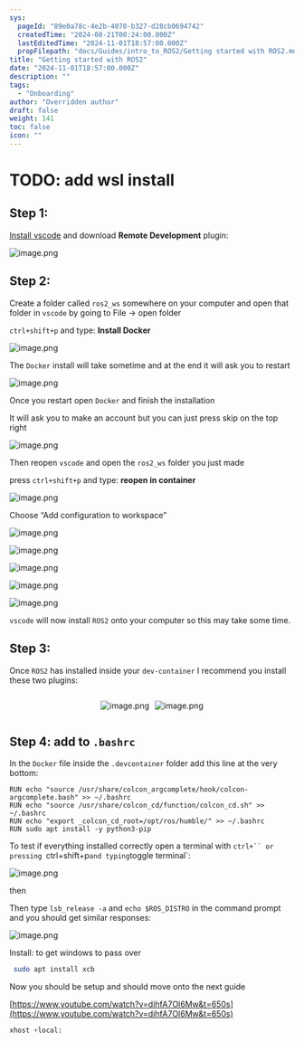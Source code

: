 ```yaml
---
sys:
  pageId: "89e0a78c-4e2b-4070-b327-d28cb0694742"
  createdTime: "2024-08-21T00:24:00.000Z"
  lastEditedTime: "2024-11-01T18:57:00.000Z"
  propFilepath: "docs/Guides/intro_to_ROS2/Getting started with ROS2.md"
title: "Getting started with ROS2"
date: "2024-11-01T18:57:00.000Z"
description: ""
tags:
  - "Onboarding"
author: "Overridden author"
draft: false
weight: 141
toc: false
icon: ""
---
```


# TODO: add wsl install

## Step 1:

[Install vscode](https://code.visualstudio.com/download) and download **Remote Development** plugin:

![image.png](https://prod-files-secure.s3.us-west-2.amazonaws.com/d518164a-d88e-44d1-a4ee-3adb3bd8bce0/efb52993-1881-4a40-b95e-6f020334f022/image.png?X-Amz-Algorithm=AWS4-HMAC-SHA256&X-Amz-Content-Sha256=UNSIGNED-PAYLOAD&X-Amz-Credential=ASIAZI2LB466YOPNJYCZ%2F20250327%2Fus-west-2%2Fs3%2Faws4_request&X-Amz-Date=20250327T003842Z&X-Amz-Expires=3600&X-Amz-Security-Token=IQoJb3JpZ2luX2VjEM%2F%2F%2F%2F%2F%2F%2F%2F%2F%2F%2FwEaCXVzLXdlc3QtMiJHMEUCICpLKU6VoOyP%2BMtZhjNewAytSlFwgKqiTZb5ImM6nXbJAiEA95ZCFyza2BZxZ2rE2531BoQ4ZiZ5sgtJYppIXFtA5jcq%2FwMIOBAAGgw2Mzc0MjMxODM4MDUiDPu6sRDn24wXcZuqnSrcA%2BA7VfotYgjlmLucvl4egF%2BCR14PXIMeXQDHRL%2B%2F2OjeJPNox50LNglFYFeOKapGD6ePTFD06TAyoPA2Hv4jNyfTXrQ3RkayiL2Z341m2nktXljHPD8ICeQAYjbXJwNALnRXgz9ZTUnyKfEnADCCszXGfVqmv9H0mCN%2FNqnIg3AAVXqqD8URKNp2OhC%2Ba3umUHZFDUli%2F1vMFiSGMAUBMKVIx%2Bgo4q0GR4Ld6or3FcIPejz4Y1zpdQ6b5AEzsunyvVs7OP99B40Q7n9KtKtmW7%2B5rtrpuy3AWnERBZ0dMx%2BcUUQ2eDDaxmUWEv5FZze5m%2BdmJi5z5iGRXbN2B5ZqvWwaclL4BS8U1l73dyA%2BbM8%2FXSvzJRGyrN3o0ciMZJM8%2FpjbiQ4XrwnwDvOZaUCJS0UrQyYmSTYD1n%2BZWu5VvOSmQW5iTBrmiomJ08AnpJuE1mUHfBduUDhEkRU%2FXkm1QjZVTzYLdADplZ9Tw1TfI6VCOcvbaVI4%2BslzoT%2FRUUpXvibPhMZ63T3Hzf%2Be7r%2BnbHIvqmp04%2F1LL7tSstnNhnpCvHwdHRTKSZbGMkjbrRxPm9MuWJcK5cd55O6%2FQAAvxYDU1uTcV83soVPw9yNHU9t5vjb3zp1t%2BT7VXzFpMOGMkr8GOqUByKKC60%2Fc7FzVdUuKfP%2FYOwBPjUT1CTI3y5Zbh5SxgMjsvT%2BzkSGR43suDRkeZmFIB5EBvahXQ%2BY7SN18mEBfXXD4XKwTgF9IFmVWbAQMwJ7GudpQtC52ULgVn9gYE5JRKjIyApTRS%2F6vvFOo0faQM%2Fl0x9SXEX0s15SC9un4QU3v0nXIXkcE%2FcdKnbGUDRaB10c6BtssoUf960YoA%2F%2BcIKUXtoTI&X-Amz-Signature=5813f93483dd26ba9e1cced4722dd4e127418e211f36aa60d8d9bf9c09678bbc&X-Amz-SignedHeaders=host&x-id=GetObject)

## Step 2:

Create a folder called `ros2_ws` somewhere on your computer and open that folder in `vscode` by going to File → open folder 

`ctrl+shift+p` and type: **Install Docker**

![image.png](https://prod-files-secure.s3.us-west-2.amazonaws.com/d518164a-d88e-44d1-a4ee-3adb3bd8bce0/2269dc0e-1cd5-47ff-bceb-c04ad9b2eab0/image.png?X-Amz-Algorithm=AWS4-HMAC-SHA256&X-Amz-Content-Sha256=UNSIGNED-PAYLOAD&X-Amz-Credential=ASIAZI2LB466YOPNJYCZ%2F20250327%2Fus-west-2%2Fs3%2Faws4_request&X-Amz-Date=20250327T003842Z&X-Amz-Expires=3600&X-Amz-Security-Token=IQoJb3JpZ2luX2VjEM%2F%2F%2F%2F%2F%2F%2F%2F%2F%2F%2FwEaCXVzLXdlc3QtMiJHMEUCICpLKU6VoOyP%2BMtZhjNewAytSlFwgKqiTZb5ImM6nXbJAiEA95ZCFyza2BZxZ2rE2531BoQ4ZiZ5sgtJYppIXFtA5jcq%2FwMIOBAAGgw2Mzc0MjMxODM4MDUiDPu6sRDn24wXcZuqnSrcA%2BA7VfotYgjlmLucvl4egF%2BCR14PXIMeXQDHRL%2B%2F2OjeJPNox50LNglFYFeOKapGD6ePTFD06TAyoPA2Hv4jNyfTXrQ3RkayiL2Z341m2nktXljHPD8ICeQAYjbXJwNALnRXgz9ZTUnyKfEnADCCszXGfVqmv9H0mCN%2FNqnIg3AAVXqqD8URKNp2OhC%2Ba3umUHZFDUli%2F1vMFiSGMAUBMKVIx%2Bgo4q0GR4Ld6or3FcIPejz4Y1zpdQ6b5AEzsunyvVs7OP99B40Q7n9KtKtmW7%2B5rtrpuy3AWnERBZ0dMx%2BcUUQ2eDDaxmUWEv5FZze5m%2BdmJi5z5iGRXbN2B5ZqvWwaclL4BS8U1l73dyA%2BbM8%2FXSvzJRGyrN3o0ciMZJM8%2FpjbiQ4XrwnwDvOZaUCJS0UrQyYmSTYD1n%2BZWu5VvOSmQW5iTBrmiomJ08AnpJuE1mUHfBduUDhEkRU%2FXkm1QjZVTzYLdADplZ9Tw1TfI6VCOcvbaVI4%2BslzoT%2FRUUpXvibPhMZ63T3Hzf%2Be7r%2BnbHIvqmp04%2F1LL7tSstnNhnpCvHwdHRTKSZbGMkjbrRxPm9MuWJcK5cd55O6%2FQAAvxYDU1uTcV83soVPw9yNHU9t5vjb3zp1t%2BT7VXzFpMOGMkr8GOqUByKKC60%2Fc7FzVdUuKfP%2FYOwBPjUT1CTI3y5Zbh5SxgMjsvT%2BzkSGR43suDRkeZmFIB5EBvahXQ%2BY7SN18mEBfXXD4XKwTgF9IFmVWbAQMwJ7GudpQtC52ULgVn9gYE5JRKjIyApTRS%2F6vvFOo0faQM%2Fl0x9SXEX0s15SC9un4QU3v0nXIXkcE%2FcdKnbGUDRaB10c6BtssoUf960YoA%2F%2BcIKUXtoTI&X-Amz-Signature=149cfa2b46ec3f28cd611be6ed8683e3f0b1f5829d54b11df45f4a1be2a164c6&X-Amz-SignedHeaders=host&x-id=GetObject)

The `Docker` install will take sometime and at the end it will ask you to restart

![image.png](https://prod-files-secure.s3.us-west-2.amazonaws.com/d518164a-d88e-44d1-a4ee-3adb3bd8bce0/ed233f78-be33-4b1f-b89c-9c346c0e961e/image.png?X-Amz-Algorithm=AWS4-HMAC-SHA256&X-Amz-Content-Sha256=UNSIGNED-PAYLOAD&X-Amz-Credential=ASIAZI2LB466YOPNJYCZ%2F20250327%2Fus-west-2%2Fs3%2Faws4_request&X-Amz-Date=20250327T003842Z&X-Amz-Expires=3600&X-Amz-Security-Token=IQoJb3JpZ2luX2VjEM%2F%2F%2F%2F%2F%2F%2F%2F%2F%2F%2FwEaCXVzLXdlc3QtMiJHMEUCICpLKU6VoOyP%2BMtZhjNewAytSlFwgKqiTZb5ImM6nXbJAiEA95ZCFyza2BZxZ2rE2531BoQ4ZiZ5sgtJYppIXFtA5jcq%2FwMIOBAAGgw2Mzc0MjMxODM4MDUiDPu6sRDn24wXcZuqnSrcA%2BA7VfotYgjlmLucvl4egF%2BCR14PXIMeXQDHRL%2B%2F2OjeJPNox50LNglFYFeOKapGD6ePTFD06TAyoPA2Hv4jNyfTXrQ3RkayiL2Z341m2nktXljHPD8ICeQAYjbXJwNALnRXgz9ZTUnyKfEnADCCszXGfVqmv9H0mCN%2FNqnIg3AAVXqqD8URKNp2OhC%2Ba3umUHZFDUli%2F1vMFiSGMAUBMKVIx%2Bgo4q0GR4Ld6or3FcIPejz4Y1zpdQ6b5AEzsunyvVs7OP99B40Q7n9KtKtmW7%2B5rtrpuy3AWnERBZ0dMx%2BcUUQ2eDDaxmUWEv5FZze5m%2BdmJi5z5iGRXbN2B5ZqvWwaclL4BS8U1l73dyA%2BbM8%2FXSvzJRGyrN3o0ciMZJM8%2FpjbiQ4XrwnwDvOZaUCJS0UrQyYmSTYD1n%2BZWu5VvOSmQW5iTBrmiomJ08AnpJuE1mUHfBduUDhEkRU%2FXkm1QjZVTzYLdADplZ9Tw1TfI6VCOcvbaVI4%2BslzoT%2FRUUpXvibPhMZ63T3Hzf%2Be7r%2BnbHIvqmp04%2F1LL7tSstnNhnpCvHwdHRTKSZbGMkjbrRxPm9MuWJcK5cd55O6%2FQAAvxYDU1uTcV83soVPw9yNHU9t5vjb3zp1t%2BT7VXzFpMOGMkr8GOqUByKKC60%2Fc7FzVdUuKfP%2FYOwBPjUT1CTI3y5Zbh5SxgMjsvT%2BzkSGR43suDRkeZmFIB5EBvahXQ%2BY7SN18mEBfXXD4XKwTgF9IFmVWbAQMwJ7GudpQtC52ULgVn9gYE5JRKjIyApTRS%2F6vvFOo0faQM%2Fl0x9SXEX0s15SC9un4QU3v0nXIXkcE%2FcdKnbGUDRaB10c6BtssoUf960YoA%2F%2BcIKUXtoTI&X-Amz-Signature=803883c5622b514f65e50b4426e7cb5411615fccfa899830d7f74e40c01e7be1&X-Amz-SignedHeaders=host&x-id=GetObject)

Once you restart open `Docker` and finish the installation

It will ask you to make an account but you can just press skip on the top right

![image.png](https://prod-files-secure.s3.us-west-2.amazonaws.com/d518164a-d88e-44d1-a4ee-3adb3bd8bce0/21010ad9-1659-4fd9-9f59-9932a09b2a3d/image.png?X-Amz-Algorithm=AWS4-HMAC-SHA256&X-Amz-Content-Sha256=UNSIGNED-PAYLOAD&X-Amz-Credential=ASIAZI2LB466YOPNJYCZ%2F20250327%2Fus-west-2%2Fs3%2Faws4_request&X-Amz-Date=20250327T003842Z&X-Amz-Expires=3600&X-Amz-Security-Token=IQoJb3JpZ2luX2VjEM%2F%2F%2F%2F%2F%2F%2F%2F%2F%2F%2FwEaCXVzLXdlc3QtMiJHMEUCICpLKU6VoOyP%2BMtZhjNewAytSlFwgKqiTZb5ImM6nXbJAiEA95ZCFyza2BZxZ2rE2531BoQ4ZiZ5sgtJYppIXFtA5jcq%2FwMIOBAAGgw2Mzc0MjMxODM4MDUiDPu6sRDn24wXcZuqnSrcA%2BA7VfotYgjlmLucvl4egF%2BCR14PXIMeXQDHRL%2B%2F2OjeJPNox50LNglFYFeOKapGD6ePTFD06TAyoPA2Hv4jNyfTXrQ3RkayiL2Z341m2nktXljHPD8ICeQAYjbXJwNALnRXgz9ZTUnyKfEnADCCszXGfVqmv9H0mCN%2FNqnIg3AAVXqqD8URKNp2OhC%2Ba3umUHZFDUli%2F1vMFiSGMAUBMKVIx%2Bgo4q0GR4Ld6or3FcIPejz4Y1zpdQ6b5AEzsunyvVs7OP99B40Q7n9KtKtmW7%2B5rtrpuy3AWnERBZ0dMx%2BcUUQ2eDDaxmUWEv5FZze5m%2BdmJi5z5iGRXbN2B5ZqvWwaclL4BS8U1l73dyA%2BbM8%2FXSvzJRGyrN3o0ciMZJM8%2FpjbiQ4XrwnwDvOZaUCJS0UrQyYmSTYD1n%2BZWu5VvOSmQW5iTBrmiomJ08AnpJuE1mUHfBduUDhEkRU%2FXkm1QjZVTzYLdADplZ9Tw1TfI6VCOcvbaVI4%2BslzoT%2FRUUpXvibPhMZ63T3Hzf%2Be7r%2BnbHIvqmp04%2F1LL7tSstnNhnpCvHwdHRTKSZbGMkjbrRxPm9MuWJcK5cd55O6%2FQAAvxYDU1uTcV83soVPw9yNHU9t5vjb3zp1t%2BT7VXzFpMOGMkr8GOqUByKKC60%2Fc7FzVdUuKfP%2FYOwBPjUT1CTI3y5Zbh5SxgMjsvT%2BzkSGR43suDRkeZmFIB5EBvahXQ%2BY7SN18mEBfXXD4XKwTgF9IFmVWbAQMwJ7GudpQtC52ULgVn9gYE5JRKjIyApTRS%2F6vvFOo0faQM%2Fl0x9SXEX0s15SC9un4QU3v0nXIXkcE%2FcdKnbGUDRaB10c6BtssoUf960YoA%2F%2BcIKUXtoTI&X-Amz-Signature=072dc803882424d9778d8b0ed5c0f3d7c5fa10a1d0b15e318f0e25b81e1a9fa1&X-Amz-SignedHeaders=host&x-id=GetObject)

Then reopen `vscode` and open the `ros2_ws` folder you just made

press `ctrl+shift+p` and type: **reopen in container**

![image.png](https://prod-files-secure.s3.us-west-2.amazonaws.com/d518164a-d88e-44d1-a4ee-3adb3bd8bce0/4e93b8c2-41ad-488c-8095-c74205196118/image.png?X-Amz-Algorithm=AWS4-HMAC-SHA256&X-Amz-Content-Sha256=UNSIGNED-PAYLOAD&X-Amz-Credential=ASIAZI2LB466YOPNJYCZ%2F20250327%2Fus-west-2%2Fs3%2Faws4_request&X-Amz-Date=20250327T003842Z&X-Amz-Expires=3600&X-Amz-Security-Token=IQoJb3JpZ2luX2VjEM%2F%2F%2F%2F%2F%2F%2F%2F%2F%2F%2FwEaCXVzLXdlc3QtMiJHMEUCICpLKU6VoOyP%2BMtZhjNewAytSlFwgKqiTZb5ImM6nXbJAiEA95ZCFyza2BZxZ2rE2531BoQ4ZiZ5sgtJYppIXFtA5jcq%2FwMIOBAAGgw2Mzc0MjMxODM4MDUiDPu6sRDn24wXcZuqnSrcA%2BA7VfotYgjlmLucvl4egF%2BCR14PXIMeXQDHRL%2B%2F2OjeJPNox50LNglFYFeOKapGD6ePTFD06TAyoPA2Hv4jNyfTXrQ3RkayiL2Z341m2nktXljHPD8ICeQAYjbXJwNALnRXgz9ZTUnyKfEnADCCszXGfVqmv9H0mCN%2FNqnIg3AAVXqqD8URKNp2OhC%2Ba3umUHZFDUli%2F1vMFiSGMAUBMKVIx%2Bgo4q0GR4Ld6or3FcIPejz4Y1zpdQ6b5AEzsunyvVs7OP99B40Q7n9KtKtmW7%2B5rtrpuy3AWnERBZ0dMx%2BcUUQ2eDDaxmUWEv5FZze5m%2BdmJi5z5iGRXbN2B5ZqvWwaclL4BS8U1l73dyA%2BbM8%2FXSvzJRGyrN3o0ciMZJM8%2FpjbiQ4XrwnwDvOZaUCJS0UrQyYmSTYD1n%2BZWu5VvOSmQW5iTBrmiomJ08AnpJuE1mUHfBduUDhEkRU%2FXkm1QjZVTzYLdADplZ9Tw1TfI6VCOcvbaVI4%2BslzoT%2FRUUpXvibPhMZ63T3Hzf%2Be7r%2BnbHIvqmp04%2F1LL7tSstnNhnpCvHwdHRTKSZbGMkjbrRxPm9MuWJcK5cd55O6%2FQAAvxYDU1uTcV83soVPw9yNHU9t5vjb3zp1t%2BT7VXzFpMOGMkr8GOqUByKKC60%2Fc7FzVdUuKfP%2FYOwBPjUT1CTI3y5Zbh5SxgMjsvT%2BzkSGR43suDRkeZmFIB5EBvahXQ%2BY7SN18mEBfXXD4XKwTgF9IFmVWbAQMwJ7GudpQtC52ULgVn9gYE5JRKjIyApTRS%2F6vvFOo0faQM%2Fl0x9SXEX0s15SC9un4QU3v0nXIXkcE%2FcdKnbGUDRaB10c6BtssoUf960YoA%2F%2BcIKUXtoTI&X-Amz-Signature=8e970e7489fb0f011704221344a13e9a4ee14e82618e2fe2682eee8552e7dd23&X-Amz-SignedHeaders=host&x-id=GetObject)

Choose “Add configuration to workspace”

![image.png](https://prod-files-secure.s3.us-west-2.amazonaws.com/d518164a-d88e-44d1-a4ee-3adb3bd8bce0/9560b282-5060-4989-ba37-97e7b2c22476/image.png?X-Amz-Algorithm=AWS4-HMAC-SHA256&X-Amz-Content-Sha256=UNSIGNED-PAYLOAD&X-Amz-Credential=ASIAZI2LB466YOPNJYCZ%2F20250327%2Fus-west-2%2Fs3%2Faws4_request&X-Amz-Date=20250327T003842Z&X-Amz-Expires=3600&X-Amz-Security-Token=IQoJb3JpZ2luX2VjEM%2F%2F%2F%2F%2F%2F%2F%2F%2F%2F%2FwEaCXVzLXdlc3QtMiJHMEUCICpLKU6VoOyP%2BMtZhjNewAytSlFwgKqiTZb5ImM6nXbJAiEA95ZCFyza2BZxZ2rE2531BoQ4ZiZ5sgtJYppIXFtA5jcq%2FwMIOBAAGgw2Mzc0MjMxODM4MDUiDPu6sRDn24wXcZuqnSrcA%2BA7VfotYgjlmLucvl4egF%2BCR14PXIMeXQDHRL%2B%2F2OjeJPNox50LNglFYFeOKapGD6ePTFD06TAyoPA2Hv4jNyfTXrQ3RkayiL2Z341m2nktXljHPD8ICeQAYjbXJwNALnRXgz9ZTUnyKfEnADCCszXGfVqmv9H0mCN%2FNqnIg3AAVXqqD8URKNp2OhC%2Ba3umUHZFDUli%2F1vMFiSGMAUBMKVIx%2Bgo4q0GR4Ld6or3FcIPejz4Y1zpdQ6b5AEzsunyvVs7OP99B40Q7n9KtKtmW7%2B5rtrpuy3AWnERBZ0dMx%2BcUUQ2eDDaxmUWEv5FZze5m%2BdmJi5z5iGRXbN2B5ZqvWwaclL4BS8U1l73dyA%2BbM8%2FXSvzJRGyrN3o0ciMZJM8%2FpjbiQ4XrwnwDvOZaUCJS0UrQyYmSTYD1n%2BZWu5VvOSmQW5iTBrmiomJ08AnpJuE1mUHfBduUDhEkRU%2FXkm1QjZVTzYLdADplZ9Tw1TfI6VCOcvbaVI4%2BslzoT%2FRUUpXvibPhMZ63T3Hzf%2Be7r%2BnbHIvqmp04%2F1LL7tSstnNhnpCvHwdHRTKSZbGMkjbrRxPm9MuWJcK5cd55O6%2FQAAvxYDU1uTcV83soVPw9yNHU9t5vjb3zp1t%2BT7VXzFpMOGMkr8GOqUByKKC60%2Fc7FzVdUuKfP%2FYOwBPjUT1CTI3y5Zbh5SxgMjsvT%2BzkSGR43suDRkeZmFIB5EBvahXQ%2BY7SN18mEBfXXD4XKwTgF9IFmVWbAQMwJ7GudpQtC52ULgVn9gYE5JRKjIyApTRS%2F6vvFOo0faQM%2Fl0x9SXEX0s15SC9un4QU3v0nXIXkcE%2FcdKnbGUDRaB10c6BtssoUf960YoA%2F%2BcIKUXtoTI&X-Amz-Signature=6f44b77c31f3da883deb2a883577eead3c22811f5b775b9cd7ef5a9144f4e21b&X-Amz-SignedHeaders=host&x-id=GetObject)

![image.png](https://prod-files-secure.s3.us-west-2.amazonaws.com/d518164a-d88e-44d1-a4ee-3adb3bd8bce0/2ee63f81-886b-48e8-a553-dc6e5eac99e4/image.png?X-Amz-Algorithm=AWS4-HMAC-SHA256&X-Amz-Content-Sha256=UNSIGNED-PAYLOAD&X-Amz-Credential=ASIAZI2LB466YOPNJYCZ%2F20250327%2Fus-west-2%2Fs3%2Faws4_request&X-Amz-Date=20250327T003842Z&X-Amz-Expires=3600&X-Amz-Security-Token=IQoJb3JpZ2luX2VjEM%2F%2F%2F%2F%2F%2F%2F%2F%2F%2F%2FwEaCXVzLXdlc3QtMiJHMEUCICpLKU6VoOyP%2BMtZhjNewAytSlFwgKqiTZb5ImM6nXbJAiEA95ZCFyza2BZxZ2rE2531BoQ4ZiZ5sgtJYppIXFtA5jcq%2FwMIOBAAGgw2Mzc0MjMxODM4MDUiDPu6sRDn24wXcZuqnSrcA%2BA7VfotYgjlmLucvl4egF%2BCR14PXIMeXQDHRL%2B%2F2OjeJPNox50LNglFYFeOKapGD6ePTFD06TAyoPA2Hv4jNyfTXrQ3RkayiL2Z341m2nktXljHPD8ICeQAYjbXJwNALnRXgz9ZTUnyKfEnADCCszXGfVqmv9H0mCN%2FNqnIg3AAVXqqD8URKNp2OhC%2Ba3umUHZFDUli%2F1vMFiSGMAUBMKVIx%2Bgo4q0GR4Ld6or3FcIPejz4Y1zpdQ6b5AEzsunyvVs7OP99B40Q7n9KtKtmW7%2B5rtrpuy3AWnERBZ0dMx%2BcUUQ2eDDaxmUWEv5FZze5m%2BdmJi5z5iGRXbN2B5ZqvWwaclL4BS8U1l73dyA%2BbM8%2FXSvzJRGyrN3o0ciMZJM8%2FpjbiQ4XrwnwDvOZaUCJS0UrQyYmSTYD1n%2BZWu5VvOSmQW5iTBrmiomJ08AnpJuE1mUHfBduUDhEkRU%2FXkm1QjZVTzYLdADplZ9Tw1TfI6VCOcvbaVI4%2BslzoT%2FRUUpXvibPhMZ63T3Hzf%2Be7r%2BnbHIvqmp04%2F1LL7tSstnNhnpCvHwdHRTKSZbGMkjbrRxPm9MuWJcK5cd55O6%2FQAAvxYDU1uTcV83soVPw9yNHU9t5vjb3zp1t%2BT7VXzFpMOGMkr8GOqUByKKC60%2Fc7FzVdUuKfP%2FYOwBPjUT1CTI3y5Zbh5SxgMjsvT%2BzkSGR43suDRkeZmFIB5EBvahXQ%2BY7SN18mEBfXXD4XKwTgF9IFmVWbAQMwJ7GudpQtC52ULgVn9gYE5JRKjIyApTRS%2F6vvFOo0faQM%2Fl0x9SXEX0s15SC9un4QU3v0nXIXkcE%2FcdKnbGUDRaB10c6BtssoUf960YoA%2F%2BcIKUXtoTI&X-Amz-Signature=816df57de58d59fca78a7dc8960df2fd3fa2e28c2ca43f253a63bb4258d96dd2&X-Amz-SignedHeaders=host&x-id=GetObject)

![image.png](https://prod-files-secure.s3.us-west-2.amazonaws.com/d518164a-d88e-44d1-a4ee-3adb3bd8bce0/ae1580b2-b048-407e-aed9-b584224a7a04/image.png?X-Amz-Algorithm=AWS4-HMAC-SHA256&X-Amz-Content-Sha256=UNSIGNED-PAYLOAD&X-Amz-Credential=ASIAZI2LB466YOPNJYCZ%2F20250327%2Fus-west-2%2Fs3%2Faws4_request&X-Amz-Date=20250327T003842Z&X-Amz-Expires=3600&X-Amz-Security-Token=IQoJb3JpZ2luX2VjEM%2F%2F%2F%2F%2F%2F%2F%2F%2F%2F%2FwEaCXVzLXdlc3QtMiJHMEUCICpLKU6VoOyP%2BMtZhjNewAytSlFwgKqiTZb5ImM6nXbJAiEA95ZCFyza2BZxZ2rE2531BoQ4ZiZ5sgtJYppIXFtA5jcq%2FwMIOBAAGgw2Mzc0MjMxODM4MDUiDPu6sRDn24wXcZuqnSrcA%2BA7VfotYgjlmLucvl4egF%2BCR14PXIMeXQDHRL%2B%2F2OjeJPNox50LNglFYFeOKapGD6ePTFD06TAyoPA2Hv4jNyfTXrQ3RkayiL2Z341m2nktXljHPD8ICeQAYjbXJwNALnRXgz9ZTUnyKfEnADCCszXGfVqmv9H0mCN%2FNqnIg3AAVXqqD8URKNp2OhC%2Ba3umUHZFDUli%2F1vMFiSGMAUBMKVIx%2Bgo4q0GR4Ld6or3FcIPejz4Y1zpdQ6b5AEzsunyvVs7OP99B40Q7n9KtKtmW7%2B5rtrpuy3AWnERBZ0dMx%2BcUUQ2eDDaxmUWEv5FZze5m%2BdmJi5z5iGRXbN2B5ZqvWwaclL4BS8U1l73dyA%2BbM8%2FXSvzJRGyrN3o0ciMZJM8%2FpjbiQ4XrwnwDvOZaUCJS0UrQyYmSTYD1n%2BZWu5VvOSmQW5iTBrmiomJ08AnpJuE1mUHfBduUDhEkRU%2FXkm1QjZVTzYLdADplZ9Tw1TfI6VCOcvbaVI4%2BslzoT%2FRUUpXvibPhMZ63T3Hzf%2Be7r%2BnbHIvqmp04%2F1LL7tSstnNhnpCvHwdHRTKSZbGMkjbrRxPm9MuWJcK5cd55O6%2FQAAvxYDU1uTcV83soVPw9yNHU9t5vjb3zp1t%2BT7VXzFpMOGMkr8GOqUByKKC60%2Fc7FzVdUuKfP%2FYOwBPjUT1CTI3y5Zbh5SxgMjsvT%2BzkSGR43suDRkeZmFIB5EBvahXQ%2BY7SN18mEBfXXD4XKwTgF9IFmVWbAQMwJ7GudpQtC52ULgVn9gYE5JRKjIyApTRS%2F6vvFOo0faQM%2Fl0x9SXEX0s15SC9un4QU3v0nXIXkcE%2FcdKnbGUDRaB10c6BtssoUf960YoA%2F%2BcIKUXtoTI&X-Amz-Signature=ebc5e8e12cfe59abd140144c17961a97f15b2bbc26bb284a2ed94bd2f6871c35&X-Amz-SignedHeaders=host&x-id=GetObject)

![image.png](https://prod-files-secure.s3.us-west-2.amazonaws.com/d518164a-d88e-44d1-a4ee-3adb3bd8bce0/53255b28-f75e-430f-b9e3-c0ac8577e42b/image.png?X-Amz-Algorithm=AWS4-HMAC-SHA256&X-Amz-Content-Sha256=UNSIGNED-PAYLOAD&X-Amz-Credential=ASIAZI2LB466YOPNJYCZ%2F20250327%2Fus-west-2%2Fs3%2Faws4_request&X-Amz-Date=20250327T003842Z&X-Amz-Expires=3600&X-Amz-Security-Token=IQoJb3JpZ2luX2VjEM%2F%2F%2F%2F%2F%2F%2F%2F%2F%2F%2FwEaCXVzLXdlc3QtMiJHMEUCICpLKU6VoOyP%2BMtZhjNewAytSlFwgKqiTZb5ImM6nXbJAiEA95ZCFyza2BZxZ2rE2531BoQ4ZiZ5sgtJYppIXFtA5jcq%2FwMIOBAAGgw2Mzc0MjMxODM4MDUiDPu6sRDn24wXcZuqnSrcA%2BA7VfotYgjlmLucvl4egF%2BCR14PXIMeXQDHRL%2B%2F2OjeJPNox50LNglFYFeOKapGD6ePTFD06TAyoPA2Hv4jNyfTXrQ3RkayiL2Z341m2nktXljHPD8ICeQAYjbXJwNALnRXgz9ZTUnyKfEnADCCszXGfVqmv9H0mCN%2FNqnIg3AAVXqqD8URKNp2OhC%2Ba3umUHZFDUli%2F1vMFiSGMAUBMKVIx%2Bgo4q0GR4Ld6or3FcIPejz4Y1zpdQ6b5AEzsunyvVs7OP99B40Q7n9KtKtmW7%2B5rtrpuy3AWnERBZ0dMx%2BcUUQ2eDDaxmUWEv5FZze5m%2BdmJi5z5iGRXbN2B5ZqvWwaclL4BS8U1l73dyA%2BbM8%2FXSvzJRGyrN3o0ciMZJM8%2FpjbiQ4XrwnwDvOZaUCJS0UrQyYmSTYD1n%2BZWu5VvOSmQW5iTBrmiomJ08AnpJuE1mUHfBduUDhEkRU%2FXkm1QjZVTzYLdADplZ9Tw1TfI6VCOcvbaVI4%2BslzoT%2FRUUpXvibPhMZ63T3Hzf%2Be7r%2BnbHIvqmp04%2F1LL7tSstnNhnpCvHwdHRTKSZbGMkjbrRxPm9MuWJcK5cd55O6%2FQAAvxYDU1uTcV83soVPw9yNHU9t5vjb3zp1t%2BT7VXzFpMOGMkr8GOqUByKKC60%2Fc7FzVdUuKfP%2FYOwBPjUT1CTI3y5Zbh5SxgMjsvT%2BzkSGR43suDRkeZmFIB5EBvahXQ%2BY7SN18mEBfXXD4XKwTgF9IFmVWbAQMwJ7GudpQtC52ULgVn9gYE5JRKjIyApTRS%2F6vvFOo0faQM%2Fl0x9SXEX0s15SC9un4QU3v0nXIXkcE%2FcdKnbGUDRaB10c6BtssoUf960YoA%2F%2BcIKUXtoTI&X-Amz-Signature=b646dc716ef6c7c4d989634a74b660a3e0f5c214defe81ee495ff2cca579cfbb&X-Amz-SignedHeaders=host&x-id=GetObject)

![image.png](https://prod-files-secure.s3.us-west-2.amazonaws.com/d518164a-d88e-44d1-a4ee-3adb3bd8bce0/7c562767-5af9-4ffb-97d1-327bcdf4ee00/image.png?X-Amz-Algorithm=AWS4-HMAC-SHA256&X-Amz-Content-Sha256=UNSIGNED-PAYLOAD&X-Amz-Credential=ASIAZI2LB466YOPNJYCZ%2F20250327%2Fus-west-2%2Fs3%2Faws4_request&X-Amz-Date=20250327T003842Z&X-Amz-Expires=3600&X-Amz-Security-Token=IQoJb3JpZ2luX2VjEM%2F%2F%2F%2F%2F%2F%2F%2F%2F%2F%2FwEaCXVzLXdlc3QtMiJHMEUCICpLKU6VoOyP%2BMtZhjNewAytSlFwgKqiTZb5ImM6nXbJAiEA95ZCFyza2BZxZ2rE2531BoQ4ZiZ5sgtJYppIXFtA5jcq%2FwMIOBAAGgw2Mzc0MjMxODM4MDUiDPu6sRDn24wXcZuqnSrcA%2BA7VfotYgjlmLucvl4egF%2BCR14PXIMeXQDHRL%2B%2F2OjeJPNox50LNglFYFeOKapGD6ePTFD06TAyoPA2Hv4jNyfTXrQ3RkayiL2Z341m2nktXljHPD8ICeQAYjbXJwNALnRXgz9ZTUnyKfEnADCCszXGfVqmv9H0mCN%2FNqnIg3AAVXqqD8URKNp2OhC%2Ba3umUHZFDUli%2F1vMFiSGMAUBMKVIx%2Bgo4q0GR4Ld6or3FcIPejz4Y1zpdQ6b5AEzsunyvVs7OP99B40Q7n9KtKtmW7%2B5rtrpuy3AWnERBZ0dMx%2BcUUQ2eDDaxmUWEv5FZze5m%2BdmJi5z5iGRXbN2B5ZqvWwaclL4BS8U1l73dyA%2BbM8%2FXSvzJRGyrN3o0ciMZJM8%2FpjbiQ4XrwnwDvOZaUCJS0UrQyYmSTYD1n%2BZWu5VvOSmQW5iTBrmiomJ08AnpJuE1mUHfBduUDhEkRU%2FXkm1QjZVTzYLdADplZ9Tw1TfI6VCOcvbaVI4%2BslzoT%2FRUUpXvibPhMZ63T3Hzf%2Be7r%2BnbHIvqmp04%2F1LL7tSstnNhnpCvHwdHRTKSZbGMkjbrRxPm9MuWJcK5cd55O6%2FQAAvxYDU1uTcV83soVPw9yNHU9t5vjb3zp1t%2BT7VXzFpMOGMkr8GOqUByKKC60%2Fc7FzVdUuKfP%2FYOwBPjUT1CTI3y5Zbh5SxgMjsvT%2BzkSGR43suDRkeZmFIB5EBvahXQ%2BY7SN18mEBfXXD4XKwTgF9IFmVWbAQMwJ7GudpQtC52ULgVn9gYE5JRKjIyApTRS%2F6vvFOo0faQM%2Fl0x9SXEX0s15SC9un4QU3v0nXIXkcE%2FcdKnbGUDRaB10c6BtssoUf960YoA%2F%2BcIKUXtoTI&X-Amz-Signature=47054911a5dab8dbda43e7790983d93be086b2920926918328df07a634e582cd&X-Amz-SignedHeaders=host&x-id=GetObject)

`vscode` will now install `ROS2` onto your computer so this may take some time.

## Step 3:

Once `ROS2` has installed inside your `dev-container` I recommend you install these two plugins:

<div style="display: flex;flex-direction: row; column-gap:10px; max-width: 630px;justify-content: center;">
<div>

![image.png](https://prod-files-secure.s3.us-west-2.amazonaws.com/d518164a-d88e-44d1-a4ee-3adb3bd8bce0/3fc3d550-5a54-4ba1-ba6b-faa01cdb7369/image.png?X-Amz-Algorithm=AWS4-HMAC-SHA256&X-Amz-Content-Sha256=UNSIGNED-PAYLOAD&X-Amz-Credential=ASIAZI2LB466WRDZGMK7%2F20250327%2Fus-west-2%2Fs3%2Faws4_request&X-Amz-Date=20250327T003844Z&X-Amz-Expires=3600&X-Amz-Security-Token=IQoJb3JpZ2luX2VjEM%2F%2F%2F%2F%2F%2F%2F%2F%2F%2F%2FwEaCXVzLXdlc3QtMiJHMEUCIEI8dI9vTHSzviwhhTmohzr4%2FpH8iujJ9bwOf5qJ7kBNAiEAu7S2bDRvuDTDcxYRgNenamZ75AHtIHhfIcdcrN1mfDwq%2FwMIOBAAGgw2Mzc0MjMxODM4MDUiDDgoYrc7%2FnwuQu9biyrcA63SatDWB1l0AVdn%2F6gRyrUjq6ZFco9YzJBaPcyerZEhjrv3zfLqS4k6CjgVpSk%2Fu9YO7d7U%2F%2BG7pGMcMg%2F8FydeUeWvau%2FeYo3det59MP4kNTyywttPzQOgTZFmx1mzhlsyGvk1T9K%2Fy54EnzJ6pingWMu8V9CYWV878j38%2F4IFdPbSe5GHuksQHfuzXMgO4KHNcUu1%2FU1nHAKX01Bk0tGHJzaNEik2XmLiDvlHvhD5i8yi4b32TAt0kVpkxQZLCuiy%2BhfOxwnV2yqMiGyLxJ9ouFdd94Aq%2FnRMWlPjRHajqyRpieUWNh1IVK2iWEoKIsXp9NphUmHWZX%2Fj8x2sfku9qcP4LibijvHsWfSuw62Az668xBA37M7N%2BPzOIwLCn8U7pbHJoY9kmi%2FSTixzrz%2FffL3Y%2BLhJnfOgMLrrxki%2FiVhT%2BlLTDPERKYch%2Bbmxkdn7bFo6U7F5vzTqgWOscwC4kHauaKzGOSsea4MQ%2F6WnJezyeAvMqcSwf7XQmLeNCyM8w%2BHyjK5SaFlxzwiqaFYHLFC8bfUJfFsfUf%2BABK6rIngjbppGuPXvspQtG37xKEaN%2Bpw1z33pe5laSr%2FnhXz%2BcQha5YpjSr8lP27Ut4IR%2FBy80dnnAEKKWiPbMMmNkr8GOqUB00yimmnLxMe%2ByJpwDco6NfwM5heZp6yXr%2FsgcDDzBuGskBBWtHRlQtiiUa46CRdk5qNeFAuEnchuETSDcKUr8P5LUk76yp7m7Nd9ArsfV%2Fz7yvkDuwvm6tWhnmMN4zLUVKA29HDS%2FqdFDfbhe7WT8a4v5%2BhqUP9FzJFC%2BeWULbJ8KTVRG9oRgqBcXPrND98C6z8tKn8zSR1CZyyndeUJGhsgTHAE&X-Amz-Signature=3fd252680799ef325b4b60e55e37330723359f48d30c7c681387eb2fd49b3ab8&X-Amz-SignedHeaders=host&x-id=GetObject)

</div>
<div>

![image.png](https://prod-files-secure.s3.us-west-2.amazonaws.com/d518164a-d88e-44d1-a4ee-3adb3bd8bce0/d994cc66-13c2-4093-a5a3-f84cf4601a82/image.png?X-Amz-Algorithm=AWS4-HMAC-SHA256&X-Amz-Content-Sha256=UNSIGNED-PAYLOAD&X-Amz-Credential=ASIAZI2LB466UWBLRIC6%2F20250327%2Fus-west-2%2Fs3%2Faws4_request&X-Amz-Date=20250327T003845Z&X-Amz-Expires=3600&X-Amz-Security-Token=IQoJb3JpZ2luX2VjEM%2F%2F%2F%2F%2F%2F%2F%2F%2F%2F%2FwEaCXVzLXdlc3QtMiJGMEQCIFuQvs5Z3fPNjEOz%2B1bRY%2BniKJQZRmsE0cDxG9MhRvOWAiA6avzYLx%2BSXuIA%2F6nI%2Fj1gJ6phzH84wAWPtHQNuqEkmir%2FAwg4EAAaDDYzNzQyMzE4MzgwNSIMF14SAEAoBTMBuGDAKtwD0EEwQB%2BFQDC52i1rZuNWcg%2Bp9RSo%2B5h1R%2B7jy8bVXFgtWMjEGwi5hnBfL3ydoVtYHQtER%2Bsst3JIqZundluunJoLGEQq4XsvRfLqMfnxLcAQ%2F2%2FAXq80kJpetoyabrPL4wLQIwtRHySl%2FRg6Zw4W78NiVOwwioWXcoeukdt17YBWgFXdcRT3EM7JH7b6n0XwEIOigWLUlSA5r8dh%2FKkIirQAPWr5ds0S26kjQmq4Qs4exGpWVlSfcGo7rWCnJcpHeumiGDUcrWN3XqvbIUmhiKauYEQMamuTb4%2FKGZovyKEzAMdKqjF4K%2BU5OYtp3RUgWagkCk9bUgxUVG%2BA7RuzX0Snc9rIPqvuxtL27pjIQybG%2FRixQsHYH3m%2Bh8FbCVDI%2F1zdEzaS5UnuWg5gy%2BGkwGggsme7saZ04yTMQMOWQqdvoTkPgjoZEq2kSkK71hRYMBhYsa%2BvL5uT42uy3PQ55EeszWISpbLDtxXyUAO97ZcFMATl4XHFkTH7WKu0PsIu9ASNT2m0ZJJuw1dDRrIPYQOxMGEDvVH4YQcSJb1TSiQewdYWvhgnc6LGMgrORsKE7nuuEdqFNEZDI5c8Wk2iy%2FZNPUAT029WFx9YLQSR%2F7BjuChYzdBAN1BR6ZEw5o2SvwY6pgEjZtKqFjBQ0lKcMONsUdgl1rQtAVyUTE9SzGmcmwE%2B4j2hmbD%2FwSimEhvEcg73%2BOl509Pz7fMXvIVOMhrFtB5w804fCG3A7tiNJU%2Fh6SaGOf7G7mjSwzR5AiRn0woBcW5%2BgU3Pu6qO2%2BWpJDSlZpjDMjsYrE1KBk%2F2xDlZ%2F9h36rdW5lERmZE2v2RV6D2AY4rn6P7KnYID1GaB7t%2Fu6imkgDSMMlWE&X-Amz-Signature=0ce06ad2a73dba4247bf1feaa0d2068c0185c7f5c3359348c559b3859f6e5bbc&X-Amz-SignedHeaders=host&x-id=GetObject)

</div>
</div>

## Step 4: add to `.bashrc`

In the `Docker` file inside the `.devcontainer` folder add this line at the very bottom: 

```docker
RUN echo "source /usr/share/colcon_argcomplete/hook/colcon-argcomplete.bash" >> ~/.bashrc
RUN echo "source /usr/share/colcon_cd/function/colcon_cd.sh" >> ~/.bashrc
RUN echo "export _colcon_cd_root=/opt/ros/humble/" >> ~/.bashrc
RUN sudo apt install -y python3-pip 
```

To test if everything installed correctly open a terminal with `ctrl+`` or pressing `ctrl+shift+p` and typing `toggle terminal`:

![image.png](https://prod-files-secure.s3.us-west-2.amazonaws.com/d518164a-d88e-44d1-a4ee-3adb3bd8bce0/6a4943d8-b04e-4c02-9a58-775f3384d1a5/image.png?X-Amz-Algorithm=AWS4-HMAC-SHA256&X-Amz-Content-Sha256=UNSIGNED-PAYLOAD&X-Amz-Credential=ASIAZI2LB466YOPNJYCZ%2F20250327%2Fus-west-2%2Fs3%2Faws4_request&X-Amz-Date=20250327T003842Z&X-Amz-Expires=3600&X-Amz-Security-Token=IQoJb3JpZ2luX2VjEM%2F%2F%2F%2F%2F%2F%2F%2F%2F%2F%2FwEaCXVzLXdlc3QtMiJHMEUCICpLKU6VoOyP%2BMtZhjNewAytSlFwgKqiTZb5ImM6nXbJAiEA95ZCFyza2BZxZ2rE2531BoQ4ZiZ5sgtJYppIXFtA5jcq%2FwMIOBAAGgw2Mzc0MjMxODM4MDUiDPu6sRDn24wXcZuqnSrcA%2BA7VfotYgjlmLucvl4egF%2BCR14PXIMeXQDHRL%2B%2F2OjeJPNox50LNglFYFeOKapGD6ePTFD06TAyoPA2Hv4jNyfTXrQ3RkayiL2Z341m2nktXljHPD8ICeQAYjbXJwNALnRXgz9ZTUnyKfEnADCCszXGfVqmv9H0mCN%2FNqnIg3AAVXqqD8URKNp2OhC%2Ba3umUHZFDUli%2F1vMFiSGMAUBMKVIx%2Bgo4q0GR4Ld6or3FcIPejz4Y1zpdQ6b5AEzsunyvVs7OP99B40Q7n9KtKtmW7%2B5rtrpuy3AWnERBZ0dMx%2BcUUQ2eDDaxmUWEv5FZze5m%2BdmJi5z5iGRXbN2B5ZqvWwaclL4BS8U1l73dyA%2BbM8%2FXSvzJRGyrN3o0ciMZJM8%2FpjbiQ4XrwnwDvOZaUCJS0UrQyYmSTYD1n%2BZWu5VvOSmQW5iTBrmiomJ08AnpJuE1mUHfBduUDhEkRU%2FXkm1QjZVTzYLdADplZ9Tw1TfI6VCOcvbaVI4%2BslzoT%2FRUUpXvibPhMZ63T3Hzf%2Be7r%2BnbHIvqmp04%2F1LL7tSstnNhnpCvHwdHRTKSZbGMkjbrRxPm9MuWJcK5cd55O6%2FQAAvxYDU1uTcV83soVPw9yNHU9t5vjb3zp1t%2BT7VXzFpMOGMkr8GOqUByKKC60%2Fc7FzVdUuKfP%2FYOwBPjUT1CTI3y5Zbh5SxgMjsvT%2BzkSGR43suDRkeZmFIB5EBvahXQ%2BY7SN18mEBfXXD4XKwTgF9IFmVWbAQMwJ7GudpQtC52ULgVn9gYE5JRKjIyApTRS%2F6vvFOo0faQM%2Fl0x9SXEX0s15SC9un4QU3v0nXIXkcE%2FcdKnbGUDRaB10c6BtssoUf960YoA%2F%2BcIKUXtoTI&X-Amz-Signature=031aa51cb4bc5e86095b3b3d87c53b4c30f7b671cf3a76549e2649c9138cc4f2&X-Amz-SignedHeaders=host&x-id=GetObject)

then 

Then type `lsb_release -a` and `echo $ROS_DISTRO` in the command prompt and you should get similar responses:

![image.png](https://prod-files-secure.s3.us-west-2.amazonaws.com/d518164a-d88e-44d1-a4ee-3adb3bd8bce0/3e635dec-a805-4e85-8b9e-d000e5b71a4e/image.png?X-Amz-Algorithm=AWS4-HMAC-SHA256&X-Amz-Content-Sha256=UNSIGNED-PAYLOAD&X-Amz-Credential=ASIAZI2LB466YOPNJYCZ%2F20250327%2Fus-west-2%2Fs3%2Faws4_request&X-Amz-Date=20250327T003842Z&X-Amz-Expires=3600&X-Amz-Security-Token=IQoJb3JpZ2luX2VjEM%2F%2F%2F%2F%2F%2F%2F%2F%2F%2F%2FwEaCXVzLXdlc3QtMiJHMEUCICpLKU6VoOyP%2BMtZhjNewAytSlFwgKqiTZb5ImM6nXbJAiEA95ZCFyza2BZxZ2rE2531BoQ4ZiZ5sgtJYppIXFtA5jcq%2FwMIOBAAGgw2Mzc0MjMxODM4MDUiDPu6sRDn24wXcZuqnSrcA%2BA7VfotYgjlmLucvl4egF%2BCR14PXIMeXQDHRL%2B%2F2OjeJPNox50LNglFYFeOKapGD6ePTFD06TAyoPA2Hv4jNyfTXrQ3RkayiL2Z341m2nktXljHPD8ICeQAYjbXJwNALnRXgz9ZTUnyKfEnADCCszXGfVqmv9H0mCN%2FNqnIg3AAVXqqD8URKNp2OhC%2Ba3umUHZFDUli%2F1vMFiSGMAUBMKVIx%2Bgo4q0GR4Ld6or3FcIPejz4Y1zpdQ6b5AEzsunyvVs7OP99B40Q7n9KtKtmW7%2B5rtrpuy3AWnERBZ0dMx%2BcUUQ2eDDaxmUWEv5FZze5m%2BdmJi5z5iGRXbN2B5ZqvWwaclL4BS8U1l73dyA%2BbM8%2FXSvzJRGyrN3o0ciMZJM8%2FpjbiQ4XrwnwDvOZaUCJS0UrQyYmSTYD1n%2BZWu5VvOSmQW5iTBrmiomJ08AnpJuE1mUHfBduUDhEkRU%2FXkm1QjZVTzYLdADplZ9Tw1TfI6VCOcvbaVI4%2BslzoT%2FRUUpXvibPhMZ63T3Hzf%2Be7r%2BnbHIvqmp04%2F1LL7tSstnNhnpCvHwdHRTKSZbGMkjbrRxPm9MuWJcK5cd55O6%2FQAAvxYDU1uTcV83soVPw9yNHU9t5vjb3zp1t%2BT7VXzFpMOGMkr8GOqUByKKC60%2Fc7FzVdUuKfP%2FYOwBPjUT1CTI3y5Zbh5SxgMjsvT%2BzkSGR43suDRkeZmFIB5EBvahXQ%2BY7SN18mEBfXXD4XKwTgF9IFmVWbAQMwJ7GudpQtC52ULgVn9gYE5JRKjIyApTRS%2F6vvFOo0faQM%2Fl0x9SXEX0s15SC9un4QU3v0nXIXkcE%2FcdKnbGUDRaB10c6BtssoUf960YoA%2F%2BcIKUXtoTI&X-Amz-Signature=d1d7b9881e4f4a1517e0e10cf76f54a22b921cdf9ce310a50a2a3e9c6e8b5804&X-Amz-SignedHeaders=host&x-id=GetObject)

Install:  to get windows to pass over

```bash
 sudo apt install xcb
```

Now you should be setup and should move onto the next guide 

[https://www.youtube.com/watch?v=dihfA7Ol6Mw&t=650s](https://www.youtube.com/watch?v=dihfA7Ol6Mw&t=650s)

```python
xhost +local:
```
